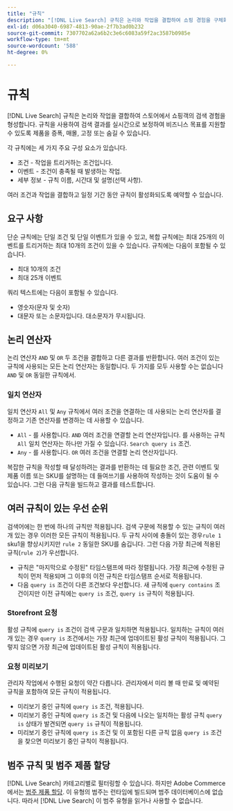 ```yaml
---
title: "규칙"
description: "[!DNL Live Search] 규칙은 논리와 작업을 결합하여 쇼핑 경험을 구체화합니다."
exl-id: d06a3040-6987-4813-90ae-2f7b3ad0b232
source-git-commit: 7307702a62a6b2c3e6c6083a59f2ac3587b0985e
workflow-type: tm+mt
source-wordcount: '588'
ht-degree: 0%

---
```


# 규칙

[!DNL Live Search] 규칙은 논리와 작업을 결합하여 스토어에서 쇼핑객의 검색 경험을 형성합니다. 규칙을 사용하여 검색 결과를 실시간으로 보정하여 비즈니스 목표를 지원할 수 있도록 제품을 증폭, 매몰, 고정 또는 숨길 수 있습니다.

각 규칙에는 세 가지 주요 구성 요소가 있습니다.

* 조건 - 작업을 트리거하는 조건입니다.
* 이벤트 - 조건이 충족될 때 발생하는 작업.
* 세부 정보 - 규칙 이름, 시간대 및 설명(선택 사항).

여러 조건과 작업을 결합하고 일정 기간 동안 규칙이 활성화되도록 예약할 수 있습니다.

## 요구 사항

단순 규칙에는 단일 조건 및 단일 이벤트가 있을 수 있고, 복합 규칙에는 최대 25개의 이벤트를 트리거하는 최대 10개의 조건이 있을 수 있습니다.
규칙에는 다음이 포함될 수 있습니다.

* 최대 10개의 조건
* 최대 25개 이벤트

쿼리 텍스트에는 다음이 포함될 수 있습니다.

* 영숫자(문자 및 숫자)
* 대문자 또는 소문자입니다. 대소문자가 무시됩니다.

## 논리 연산자

논리 연산자 `AND` 및 `OR` 두 조건을 결합하고 다른 결과를 반환합니다. 여러 조건이 있는 규칙에 사용되는 모든 논리 연산자는 동일합니다. 두 가지를 모두 사용할 수는 없습니다 `AND` 및 `OR` 동일한 규칙에서.

### 일치 연산자

일치 연산자 `All` 및 `Any` 규칙에서 여러 조건을 연결하는 데 사용되는 논리 연산자를 결정하고 기존 연산자를 변경하는 데 사용할 수 있습니다.

* `All` - 를 사용합니다. `AND` 여러 조건을 연결할 논리 연산자입니다. 를 사용하는 규칙 `All` 일치 연산자는 하나만 가질 수 있습니다. `Search query is` 조건.
* `Any` - 를 사용합니다. `OR` 여러 조건을 연결할 논리 연산자입니다.

복잡한 규칙을 작성할 때 달성하려는 결과를 반환하는 데 필요한 조건, 관련 이벤트 및 제품 이름 또는 SKU를 설명하는 데 들여쓰기를 사용하여 작성하는 것이 도움이 될 수 있습니다. 그런 다음 규칙을 빌드하고 결과를 테스트합니다.

## 여러 규칙이 있는 우선 순위

검색어에는 한 번에 하나의 규칙만 적용됩니다.
검색 구문에 적용할 수 있는 규칙이 여러 개 있는 경우 이러한 모든 규칙이 적용됩니다. 두 규칙 사이에 충돌이 있는 경우`rule 1` sku1을 향상시키지만 `rule 2` 동일한 SKU를 숨깁니다. 그런 다음 가장 최근에 적용된 규칙(`rule 2`)가 우선합니다.

* 규칙은 &quot;마지막으로 수정된&quot; 타임스탬프에 따라 정렬됩니다. 가장 최근에 수정된 규칙이 먼저 적용되며 그 이후의 이전 규칙은 타임스탬프 순서로 적용됩니다.
* 다음 `query is` 조건이 다른 조건보다 우선합니다. 새 규칙에 `query contains` 조건이지만 이전 규칙에는 `query is` 조건, `query is` 규칙이 적용됩니다.

### Storefront 요청

활성 규칙에 `query is` 조건이 검색 구문과 일치하면 적용됩니다. 일치하는 규칙이 여러 개 있는 경우 `query is` 조건에서는 가장 최근에 업데이트된 활성 규칙이 적용됩니다.
그렇지 않으면 가장 최근에 업데이트된 활성 규칙이 적용됩니다.

### 요청 미리보기

관리자 작업에서 수행된 요청이 약간 다릅니다. 관리자에서 미리 볼 때 만료 및 예약된 규칙을 포함하여 모든 규칙이 적용됩니다.

* 미리보기 중인 규칙에 `query is` 조건, 적용됩니다.
* 미리보기 중인 규칙에 `query is` 조건 및 다음에 나오는 일치하는 활성 규칙 `query is` 상태가 발견되면 `query is` 규칙이 적용됩니다.
* 미리보기 중인 규칙에 `query is` 조건 및 이 포함된 다른 규칙 없음 `query is` 조건을 찾으면 미리보기 중인 규칙이 적용됩니다.

## 범주 규칙 및 범주 제품 할당

[!DNL Live Search] 카테고리별로 필터링할 수 있습니다.
하지만 Adobe Commerce에서는 [범주 제품 할당](https://experienceleague.adobe.com/docs/commerce-admin/catalog/categories/products-in-category/categories-product-assignments.html). 이 유형의 범주는 런타임에 빌드되며 범주 데이터베이스에 없습니다. 따라서 [!DNL Live Search] 이 범주 유형을 읽거나 사용할 수 없습니다.
